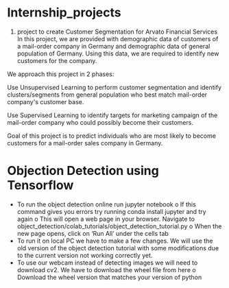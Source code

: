 # Internship_projects
1. project to create Customer Segmentation for Arvato Financial Services
In this project, we are provided with demographic data of customers of a mail-order company in Germany and demographic data of general population of Germany. Using this data, we are required to identify new customers for the company.

We approach this project in 2 phases:

Use Unsupervised Learning to perform customer segmentation and identify clusters/segments from general population who best match mail-order company's customer base.

Use Supervised Learning to identify targets for marketing campaign of the mail-order company who could possibly become their customers.

Goal of this project is to predict individuals who are most likely to become customers for a mail-order sales company in Germany.

# Objection Detection using Tensorflow  
-	To run the object detection online run jupyter notebook
o	If this command gives you errors try running conda install jupyter and try again
o	This will open a web page in your browser. Navigate to object_detection/colab_tutorials/object_detection_tutorial.py
o	When the new page opens, click on ‘Run All’ under the cells tab
-	To run it on local PC we have to make a few changes. We will use the old version of the object detection tutorial with some modifications due to the current version not working correctly yet. 
-	To use our webcam instead of detecting images we will need to download cv2. We have to download the wheel file from here
o	Download the wheel version that matches your version of python
